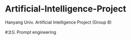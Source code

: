 # Artificial-Intelligence-Project
Hanyang Univ. Artificial Intelligence Project (Group 8)

#코드
  Prompt engineering
